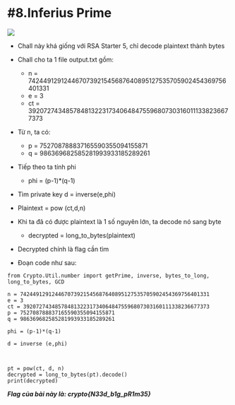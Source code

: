 # **#8.Inferius Prime**

![](https://i.imgur.com/wSUf0Bm.png)

-   Chall này khá giống với RSA Starter 5, chỉ decode plaintext thành bytes

-   Chall cho ta 1 file output.txt gồm:

    +   n = 742449129124467073921545687640895127535705902454369756401331
    +   e = 3
    +   ct = 39207274348578481322317340648475596807303160111338236677373


-   Từ n, ta có:
    +   p = 752708788837165590355094155871
    +   q = 986369682585281993933185289261

-   Tiếp theo ta tính phi
    +   phi = (p-1)*(q-1)

-   Tìm private key d = inverse(e,phi)

-   Plaintext = pow (ct,d,n)

-   Khi ta đã có được plaintext là 1 số nguyên lớn, ta decode nó sang byte
    +   decrypted = long_to_bytes(plaintext)

-   Decrypted chính là flag cần tìm

-   Đoạn code như sau:
```
from Crypto.Util.number import getPrime, inverse, bytes_to_long, long_to_bytes, GCD

n = 742449129124467073921545687640895127535705902454369756401331
e = 3
ct = 39207274348578481322317340648475596807303160111338236677373
p = 752708788837165590355094155871
q = 986369682585281993933185289261

phi = (p-1)*(q-1)

d = inverse (e,phi)



pt = pow(ct, d, n)
decrypted = long_to_bytes(pt).decode()
print(decrypted)

```

***Flag của bài này là: crypto{N33d_b1g_pR1m35}***